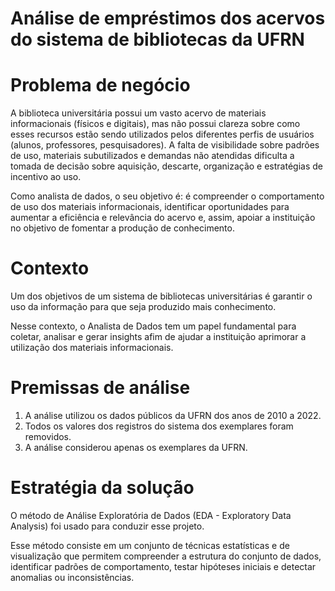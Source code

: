 # Análise de empréstimos dos acervos do sistema de bibliotecas da UFRN

# Problema de negócio
A biblioteca universitária possui um vasto acervo de materiais informacionais (físicos e digitais), mas não possui clareza sobre como esses recursos estão sendo utilizados pelos diferentes perfis de usuários (alunos, professores, pesquisadores). A falta de visibilidade sobre padrões de uso, materiais subutilizados e demandas não atendidas dificulta a tomada de decisão sobre aquisição, descarte, organização e estratégias de incentivo ao uso.

Como analista de dados, o seu objetivo é:
é compreender o comportamento de uso dos materiais informacionais, identificar oportunidades para aumentar a eficiência e relevância do acervo e, assim, apoiar a instituição no objetivo de fomentar a produção de conhecimento.

# Contexto
Um dos objetivos de um sistema de bibliotecas universitárias é garantir o uso da informação para que seja produzido mais conhecimento. 

Nesse contexto, o Analista de Dados tem um papel fundamental para coletar, analisar e gerar insights afim de ajudar a instituição aprimorar a utilização dos materiais informacionais.

# Premissas de análise
1. A análise utilizou os dados públicos da UFRN dos anos de 2010 a 2022.
2. Todos os valores dos registros do sistema dos exemplares foram removidos.
3. A análise considerou apenas os exemplares da UFRN.

# Estratégia da solução
O método de Análise Exploratória de Dados (EDA - Exploratory Data Analysis) foi usado para conduzir esse projeto.

Esse método consiste em um conjunto de técnicas estatísticas e de visualização que permitem compreender a estrutura do conjunto de dados, identificar padrões de comportamento, testar hipóteses iniciais e detectar anomalias ou inconsistências.

<!-- 
## Passo 1: Resumir o contexto em uma pergunta aberta
As perguntas abertas são um tipo de demanda muito comum em análise de dados no qual a demanda possui N possíveis soluções e cabe ao Analista de Dados avaliar as possibilidades e escolher a alternativa com o maior retorno com o menor esforço possível. Para essa análise foi definida a seguinte pergunta aberta:

**Como aumentar o resultado da próxima campanha de Marketing?**

## Passo 2: Transformar a pergunta aberta em fechada
As perguntas fechadas são um tipo de demanda muito comum em análise de dados. Essa demanda contém todos os detalhes da análise de dados e direciona o analista exatamente para o que precisa ser feito. Geralmente, a pergunta fechada é a escolha de uma solução entre todas as alternativas possíveis, feita por um profissional mais Senior da área.

Para essa análise, foi definida a seguinte pergunta fechada:

**Quais são as características dos clientes que mais gastaram na campanha de MArketing?**

## Passo 3: Definição da coluna Fato
O Fato é a coluna de interesse que representa o ponto focal da análise. Nesse caso, a coluna "Gasto-Clientes" representa o faturamento de cada cliente dentro da campanha e será o objetivo da nossa análise, dado que o problema envolve aumento do faturamento na próxima campanha de Marketing.

## Passo 4: Identificação das Dimensões
As colunas foram agrupadas em dimensões comuns que fornecem mais detalhes sobre o Fato que será analisado. Foram organizadas as seguintes dimensões:

1. Cliente
  - Salário
  - Idade
  - Faixa-Etária
  - Estado-Civil
  - Formação
  - Crianças-Casa
  - Adolescentes-Casa
  - Recência

2. Produto
  - Qtde-Vinhos
  - Qtde-Frutas
  - Qtde-Carnes
  - Qtde-Peixes
  - Qtde-Doces
  - Qtde-Premium

3. Comportamento de Compra
  - Qtde-Compras
  - Qtde-Compras-Web
  - Qtde-Compras-Loja
  - Visitas-Site-Mes
4. Comportamento de Mkt
  - Reclamaçoes

## Passo 5: Hipóteses Analíticas
Fato(Medida) + Dimensão(Detalhes) + Comparação

As hipóteses analíticas são construídas a partir da combinação do Fato com as Dimensões, usando sempre um valor de comparação como maior, menor ou igual.

Fato + Dimensão: Cliente - Atributos: Idade.

1. O faturamento dos clientes abaixo de 30 anos é maior do que nas outras faixas etárias.
2. O faturamento dos clientes entre 20 e 30 anos é maior do que nas outras faixas etárias.
3. O faturamento dos clientes acima dis 30 anos do que nas outras faixas etárias.

Fato + Dimensão: Cliente - Atributos: Estado Civil.

4. Clientes solteiros gastam mais do que os outros segmentos de clientes.
5. Clientes solteiros gastam menos do que os outros segmentos de clientes.
6. Clientes casados gastam mais do que os outros segmentos de clientes.

Fato + Dimensão: Cliente - Atributos: Estado Civil + Idade.

7. Clientes solteiros acima dos 30 anos gastam mais do que clientes casados acima dos 30 anos.

Fato + Dimensão: Cliente - Atributos: Formação.

8. Clientes com formações avançadas (Doutorado) gastam mais do que clientes com Ensino Fundamental.
9. Clientes com maiores salários tem nível de escolaridade maior.

## Passo 6: Critérios de Priorização
Critério 1: Dados disponíveis

Critério 2: Insights Acionável

## Passo 7: Priorização das Hipóteses Analíticas
Hipótese 1. Clientes abaixo dos 30 anos gastam mais com produtos do iFood do que as outras faixas etárias.

![Hipótese 1](img/hipotese1.png)

Hipótese 2. Clientes solteiros gastam menos do que os outros segmentos de clientes.

![Hipótese 2](img/hipotese2.png)

Hipótese 3. Clientes solteiros abaixo dos 30 anos gastam mais com produtos do iFood do que as outras faixas etárias.

![Hipótese 3](img/hipotese3.png)

Hipótese 4. Clientes com crianças em casa compram mais pelo ifood.

![Hipótese 4](img/hipotese4.png)

Hipótese 5. Clientes que compram mais carne também compram mais vinho.

![Hipótese 5](img/hipotese5.png)

# Insights da análise
### Visão geral da campanha de Marketing
![Visão Geral](img/visao-geral.png)

### Visão Clientes
![Visão Cliente](img/visao-clientes.png)

### Conclusão: Visão Resultado Cliente
![Visão Resultado Cliente](img/visao-clientes-completa.png)

### Conclusão: Visão Produto
![Visão Produto](img/visao-produto.png)

# Resultados
Conclusão: o melhor segmento da campanha foram os clientes casados com idade entre 41 e 50 anos de idade, sem filhos em casa em com graduação completa.

O pior segmento de clientes foram os viúvos de todas as faixas etárias, clientes abaixo dos 30 anos de todos os estados civis com 2 ou mais crianças em casa e somente ensino fundamental.

Para maximizar o lucro da próxima campanha, o marketing precisa direcionar suas ações ao melhor segmento apresentado e reduzir o investimento nos outros segmentos, especialmente o mencionado.

## Visualize a análise completa:
[Análise Completa](https://lookerstudio.google.com/reporting/9536ef1a-3c05-4347-b335-ae914e3c92d5)

# Próximos Passos
1. Explorar mais características ods clientes.
2. Automatizar a coleta e a análise para acompanhamento.
3. Agrupar os clientes em grupos de maior e menor faturamento para entender se há similaridades ou não.
4. Montar um dashboard de acompanhamento das métricas das futuras campanhas de marketing. -->